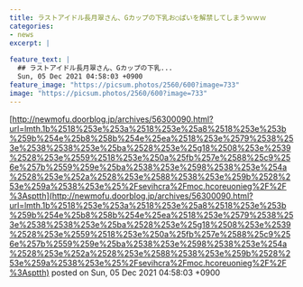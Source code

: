 ```yaml
---
title: ラストアイドル長月翠さん、Gカップの下乳お○ぱいを解禁してしまうｗｗｗ
categories:
- news
excerpt: |
  
feature_text: |
  ## ラストアイドル長月翠さん、Gカップの下乳...
  Sun, 05 Dec 2021 04:58:03 +0900
feature_image: "https://picsum.photos/2560/600?image=733"
image: "https://picsum.photos/2560/600?image=733"
---
```


[http://newmofu.doorblog.jp/archives/56300090.html?url=lmth.1b%2518%253e%253a%2518%253e%25a8%2518%253e%253b%259b%254e%25b8%258b%254e%25ea%2518%253e%2579%2538%253e%2538%2538%253e%25ba%2528%253e%25g18%2508%253e%2539%2528%253e%2559%2518%253e%250a%25fb%257e%2588%25c9%256e%257b%2559%259e%25ba%2538%253e%2598%2538%253e%254a%2528%253e%252a%2528%253e%2588%2538%253e%259b%2528%253e%259a%2538%253e%25%2Fsevihcra%2Fmoc.hcoreuonieg%2F%2F%3Asptth](http://newmofu.doorblog.jp/archives/56300090.html?url=lmth.1b%2518%253e%253a%2518%253e%25a8%2518%253e%253b%259b%254e%25b8%258b%254e%25ea%2518%253e%2579%2538%253e%2538%2538%253e%25ba%2528%253e%25g18%2508%253e%2539%2528%253e%2559%2518%253e%250a%25fb%257e%2588%25c9%256e%257b%2559%259e%25ba%2538%253e%2598%2538%253e%254a%2528%253e%252a%2528%253e%2588%2538%253e%259b%2528%253e%259a%2538%253e%25%2Fsevihcra%2Fmoc.hcoreuonieg%2F%2F%3Asptth)
posted on Sun, 05 Dec 2021 04:58:03 +0900

<!--more-->


